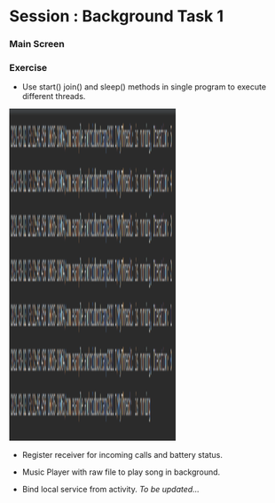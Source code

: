 # Session : Background Task 1

### Main Screen


### Exercise

* Use start() join() and sleep() methods in single program to execute different threads.
<img src="output1.png" width="300" height="600" />

* Register receiver  for incoming calls and battery status.

* Music Player with raw file to play song in background.

* Bind local service from activity.
*_To be updated..._*

